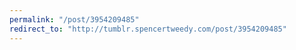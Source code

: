```yaml
---
permalink: "/post/3954209485"
redirect_to: "http://tumblr.spencertweedy.com/post/3954209485"
---
```

